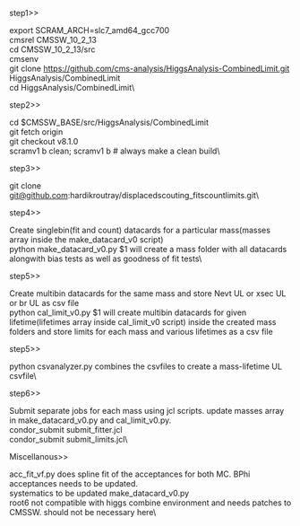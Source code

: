 step1>>

export SCRAM_ARCH=slc7_amd64_gcc700\
cmsrel CMSSW_10_2_13\
cd CMSSW_10_2_13/src\
cmsenv\
git clone https://github.com/cms-analysis/HiggsAnalysis-CombinedLimit.git HiggsAnalysis/CombinedLimit\
cd HiggsAnalysis/CombinedLimit\

step2>> 

cd $CMSSW_BASE/src/HiggsAnalysis/CombinedLimit\
git fetch origin\
git checkout v8.1.0\
scramv1 b clean; scramv1 b # always make a clean build\

step3>>

git clone git@github.com:hardikroutray/displacedscouting_fitscountlimits.git\

step4>>

Create singlebin(fit and count) datacards for a particular mass(masses array inside the make_datacard_v0 script)\
python make_datacard_v0.py $1 will create a mass folder with all datacards alongwith bias tests as well as goodness of fit tests\

step5>>

Create multibin datacards for the same mass and store Nevt UL or xsec UL or br UL as csv file\
python cal_limit_v0.py $1 will create multibin datacards for given lifetime(lifetimes array inside cal_limit_v0 script) inside the created mass folders and store limits for each mass and various lifetimes as a csv file

step5>>

python csvanalyzer.py combines the csvfiles to create a mass-lifetime UL csvfile\

step6>>

Submit separate jobs for each mass using jcl scripts. update masses array in make_datacard_v0.py and cal_limit_v0.py.\
condor_submit submit_fitter.jcl\
condor_submit submit_limits.jcl\

Miscellanous>>

acc_fit_vf.py does spline fit of the acceptances for both MC. BPhi acceptances needs to be updated.\
systematics to be updated make_datacard_v0.py\
root6 not compatible with higgs combine environment and needs patches to CMSSW. should not be necessary here\
